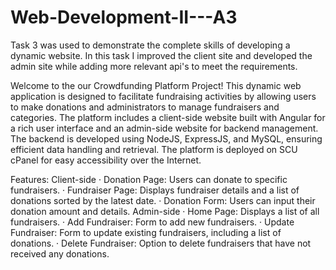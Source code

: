 # Web-Development-II---A3

Task 3 was used to demonstrate the complete skills of developing a dynamic website. In this task I improved the client site and developed the admin site while adding more relevant api's to meet the requirements.

Welcome to the our Crowdfunding Platform Project! This dynamic web application is designed to facilitate fundraising activities by allowing users to make donations and administrators to manage fundraisers and categories. The platform includes a client-side website built with Angular for a rich user interface and an admin-side website for backend management. The backend is developed using NodeJS, ExpressJS, and MySQL, ensuring efficient data handling and retrieval. The platform is deployed on SCU cPanel for easy accessibility over the Internet.

Features:
Client-side
· Donation Page: Users can donate to specific fundraisers.
· Fundraiser Page: Displays fundraiser details and a list of donations sorted by the latest date.
· Donation Form: Users can input their donation amount and details.
Admin-side
· Home Page: Displays a list of all fundraisers.
· Add Fundraiser: Form to add new fundraisers.
· Update Fundraiser: Form to update existing fundraisers, including a list of donations.
· Delete Fundraiser: Option to delete fundraisers that have not received any donations.

